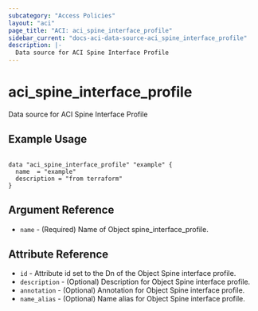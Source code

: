 ```yaml
---
subcategory: "Access Policies"
layout: "aci"
page_title: "ACI: aci_spine_interface_profile"
sidebar_current: "docs-aci-data-source-aci_spine_interface_profile"
description: |-
  Data source for ACI Spine Interface Profile
---
```


# aci_spine_interface_profile #
Data source for ACI Spine Interface Profile

## Example Usage ##

```hcl

data "aci_spine_interface_profile" "example" {
  name  = "example"
  description = "from terraform"
}

```


## Argument Reference ##
* `name` - (Required) Name of Object spine_interface_profile.



## Attribute Reference

* `id` - Attribute id set to the Dn of the Object Spine interface profile.
* `description` - (Optional) Description for Object Spine interface profile.
* `annotation` - (Optional) Annotation for Object Spine interface profile.
* `name_alias` - (Optional) Name alias for Object Spine interface profile.
